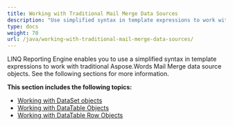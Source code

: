 ```yaml
---
title: Working with Traditional Mail Merge Data Sources
description: "Use simplified syntax in template expressions to work with traditional Aspose.Words Mail Merge data source objects when building a report Java."
type: docs
weight: 70
url: /java/working-with-traditional-mail-merge-data-sources/
---
```


LINQ Reporting Engine enables you to use a simplified syntax in template expressions to work with traditional Aspose.Words Mail Merge data source objects. See the following sections for more information.

**This section includes the following topics:** 

- [Working with DataSet objects](/words/java/working-with-dataset-objects/)
- [Working with DataTable Objects](/words/java/working-with-datatable-objects/)
- [Working with DataTable Row Objects](/words/java/working-with-datatable-row-objects/)
